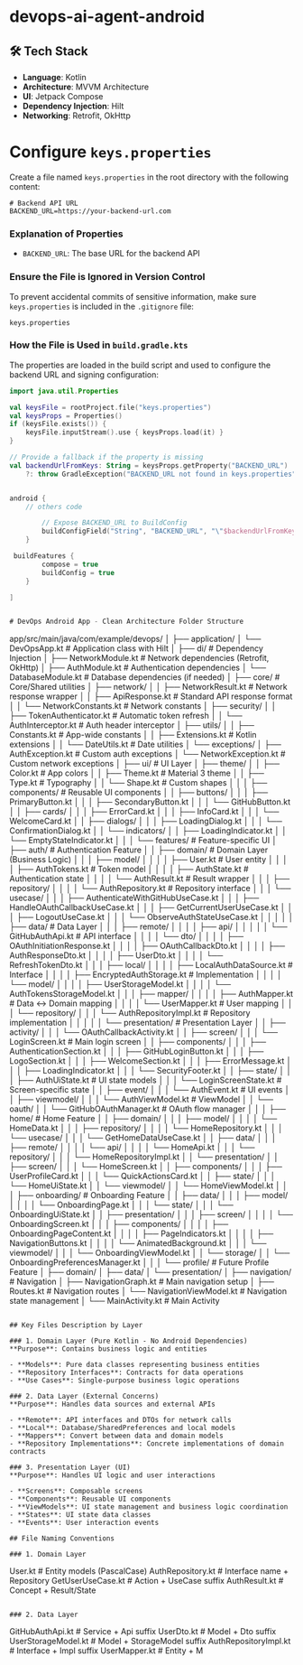# devops-ai-agent-android

## 🛠️ Tech Stack

- **Language**: Kotlin
- **Architecture**: MVVM Architecture
- **UI**: Jetpack Compose
- **Dependency Injection**: Hilt
- **Networking**: Retrofit, OkHttp

# **Configure `keys.properties`**

Create a file named `keys.properties` in the root directory with the following content:

```properties
# Backend API URL
BACKEND_URL=https://your-backend-url.com

```

### Explanation of Properties

- `BACKEND_URL`: The base URL for the backend API

### Ensure the File is Ignored in Version Control

To prevent accidental commits of sensitive information, make sure `keys.properties` is included in
the `.gitignore` file:

```gitignore
keys.properties
```

### How the File is Used in `build.gradle.kts`

The properties are loaded in the build script and used to configure the backend URL and signing
configuration:

```kotlin
import java.util.Properties

val keysFile = rootProject.file("keys.properties")
val keysProps = Properties()
if (keysFile.exists()) {
    keysFile.inputStream().use { keysProps.load(it) }
}

// Provide a fallback if the property is missing
val backendUrlFromKeys: String = keysProps.getProperty("BACKEND_URL")
    ?: throw GradleException("BACKEND_URL not found in keys.properties")


android {
    // others code

        // Expose BACKEND_URL to BuildConfig
        buildConfigField("String", "BACKEND_URL", "\"$backendUrlFromKeys\"")
    }

 buildFeatures {
        compose = true
        buildConfig = true
    }

]


# DevOps Android App - Clean Architecture Folder Structure

```
app/src/main/java/com/example/devops/
│
├── application/
│   └── DevOpsApp.kt                           # Application class with Hilt
│
├── di/                                        # Dependency Injection
│   ├── NetworkModule.kt                       # Network dependencies (Retrofit, OkHttp)
│   ├── AuthModule.kt                         # Authentication dependencies
│   └── DatabaseModule.kt                     # Database dependencies (if needed)
│
├── core/                                      # Core/Shared utilities
│   ├── network/
│   │   ├── NetworkResult.kt                  # Network response wrapper
│   │   ├── ApiResponse.kt                    # Standard API response format
│   │   └── NetworkConstants.kt               # Network constants
│   ├── security/
│   │   ├── TokenAuthenticator.kt             # Automatic token refresh
│   │   └── AuthInterceptor.kt                # Auth header interceptor
│   ├── utils/
│   │   ├── Constants.kt                      # App-wide constants
│   │   ├── Extensions.kt                     # Kotlin extensions
│   │   └── DateUtils.kt                      # Date utilities
│   └── exceptions/
│       ├── AuthException.kt                  # Custom auth exceptions
│       └── NetworkException.kt               # Custom network exceptions
│
├── ui/                                        # UI Layer
│   ├── theme/
│   │   ├── Color.kt                          # App colors
│   │   ├── Theme.kt                          # Material 3 theme
│   │   ├── Type.kt                           # Typography
│   │   └── Shape.kt                          # Custom shapes
│   │
│   ├── components/                           # Reusable UI components
│   │   ├── buttons/
│   │   │   ├── PrimaryButton.kt
│   │   │   ├── SecondaryButton.kt
│   │   │   └── GitHubButton.kt
│   │   ├── cards/
│   │   │   ├── ErrorCard.kt
│   │   │   ├── InfoCard.kt
│   │   │   └── WelcomeCard.kt
│   │   ├── dialogs/
│   │   │   ├── LoadingDialog.kt
│   │   │   └── ConfirmationDialog.kt
│   │   └── indicators/
│   │       ├── LoadingIndicator.kt
│   │       └── EmptyStateIndicator.kt
│   │
│   └── features/                             # Feature-specific UI
│       ├── auth/                             # Authentication Feature
│       │   ├── domain/                       # Domain Layer (Business Logic)
│       │   │   ├── model/
│       │   │   │   ├── User.kt               # User entity
│       │   │   │   ├── AuthTokens.kt         # Token model
│       │   │   │   ├── AuthState.kt          # Authentication state
│       │   │   │   └── AuthResult.kt         # Result wrapper
│       │   │   ├── repository/
│       │   │   │   └── AuthRepository.kt     # Repository interface
│       │   │   └── usecase/
│       │   │       ├── AuthenticateWithGitHubUseCase.kt
│       │   │       ├── HandleOAuthCallbackUseCase.kt
│       │   │       ├── GetCurrentUserUseCase.kt
│       │   │       ├── LogoutUseCase.kt
│       │   │       └── ObserveAuthStateUseCase.kt
│       │   │
│       │   ├── data/                         # Data Layer
│       │   │   ├── remote/
│       │   │   │   ├── api/
│       │   │   │   │   └── GitHubAuthApi.kt  # API interface
│       │   │   │   └── dto/
│       │   │   │       ├── OAuthInitiationResponse.kt
│       │   │   │       ├── OAuthCallbackDto.kt
│       │   │   │       ├── AuthResponseDto.kt
│       │   │   │       ├── UserDto.kt
│       │   │   │       └── RefreshTokenDto.kt
│       │   │   ├── local/
│       │   │   │   ├── LocalAuthDataSource.kt      # Interface
│       │   │   │   ├── EncryptedAuthStorage.kt     # Implementation
│       │   │   │   └── model/
│       │   │   │       ├── UserStorageModel.kt
│       │   │   │       └── AuthTokensStorageModel.kt
│       │   │   ├── mapper/
│       │   │   │   ├── AuthMapper.kt         # Data <-> Domain mapping
│       │   │   │   └── UserMapper.kt         # User mapping
│       │   │   └── repository/
│       │   │       └── AuthRepositoryImpl.kt # Repository implementation
│       │   │
│       │   └── presentation/                 # Presentation Layer
│       │       ├── activity/
│       │       │   └── OAuthCallbackActivity.kt
│       │       ├── screen/
│       │       │   └── LoginScreen.kt        # Main login screen
│       │       ├── components/
│       │       │   ├── AuthenticationSection.kt
│       │       │   ├── GitHubLoginButton.kt
│       │       │   ├── LogoSection.kt
│       │       │   ├── WelcomeSection.kt
│       │       │   ├── ErrorMessage.kt
│       │       │   ├── LoadingIndicator.kt
│       │       │   └── SecurityFooter.kt
│       │       ├── state/
│       │       │   ├── AuthUiState.kt        # UI state models
│       │       │   └── LoginScreenState.kt   # Screen-specific state
│       │       ├── event/
│       │       │   └── AuthEvent.kt          # UI events
│       │       ├── viewmodel/
│       │       │   └── AuthViewModel.kt      # ViewModel
│       │       └── oauth/
│       │           └── GitHubOAuthManager.kt # OAuth flow manager
│       │
│       ├── home/                             # Home Feature
│       │   ├── domain/
│       │   │   ├── model/
│       │   │   │   └── HomeData.kt
│       │   │   ├── repository/
│       │   │   │   └── HomeRepository.kt
│       │   │   └── usecase/
│       │   │       └── GetHomeDataUseCase.kt
│       │   ├── data/
│       │   │   ├── remote/
│       │   │   │   └── api/
│       │   │   │       └── HomeApi.kt
│       │   │   └── repository/
│       │   │       └── HomeRepositoryImpl.kt
│       │   └── presentation/
│       │       ├── screen/
│       │       │   └── HomeScreen.kt
│       │       ├── components/
│       │       │   ├── UserProfileCard.kt
│       │       │   └── QuickActionsCard.kt
│       │       ├── state/
│       │       │   └── HomeUiState.kt
│       │       └── viewmodel/
│       │           └── HomeViewModel.kt
│       │
│       ├── onboarding/                       # Onboarding Feature
│       │   ├── data/
│       │   │   ├── model/
│       │   │   │   └── OnboardingPage.kt
│       │   │   └── state/
│       │   │       └── OnboardingUiState.kt
│       │   ├── presentation/
│       │   │   ├── screen/
│       │   │   │   └── OnboardingScreen.kt
│       │   │   ├── components/
│       │   │   │   ├── OnboardingPageContent.kt
│       │   │   │   ├── PageIndicators.kt
│       │   │   │   ├── NavigationButtons.kt
│       │   │   │   └── AnimatedBackground.kt
│       │   │   └── viewmodel/
│       │   │       └── OnboardingViewModel.kt
│       │   └── storage/
│       │       └── OnboardingPreferencesManager.kt
│       │
│       └── profile/                          # Future Profile Feature
│           ├── domain/
│           ├── data/
│           └── presentation/
│
├── navigation/                               # Navigation
│   ├── NavigationGraph.kt                    # Main navigation setup
│   ├── Routes.kt                            # Navigation routes
│   └── NavigationViewModel.kt               # Navigation state management
│
└── MainActivity.kt                          # Main Activity
```

## Key Files Description by Layer

### 1. Domain Layer (Pure Kotlin - No Android Dependencies)
**Purpose**: Contains business logic and entities

- **Models**: Pure data classes representing business entities
- **Repository Interfaces**: Contracts for data operations
- **Use Cases**: Single-purpose business logic operations

### 2. Data Layer (External Concerns)
**Purpose**: Handles data sources and external APIs

- **Remote**: API interfaces and DTOs for network calls
- **Local**: Database/SharedPreferences and local models
- **Mappers**: Convert between data and domain models
- **Repository Implementations**: Concrete implementations of domain contracts

### 3. Presentation Layer (UI)
**Purpose**: Handles UI logic and user interactions

- **Screens**: Composable screens
- **Components**: Reusable UI components
- **ViewModels**: UI state management and business logic coordination
- **States**: UI state data classes
- **Events**: User interaction events

## File Naming Conventions

### 1. Domain Layer
```
User.kt                    # Entity models (PascalCase)
AuthRepository.kt         # Interface name + Repository
GetUserUseCase.kt         # Action + UseCase suffix
AuthResult.kt             # Concept + Result/State
```

### 2. Data Layer
```
GitHubAuthApi.kt          # Service + Api suffix
UserDto.kt                # Model + Dto suffix
UserStorageModel.kt       # Model + StorageModel suffix
AuthRepositoryImpl.kt     # Interface + Impl suffix
UserMapper.kt             # Entity + M
```
